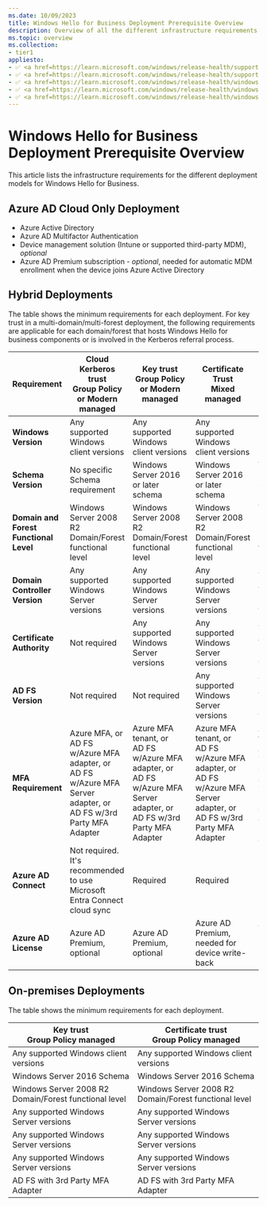```yaml
---
ms.date: 10/09/2023
title: Windows Hello for Business Deployment Prerequisite Overview
description: Overview of all the different infrastructure requirements for Windows Hello for Business deployment models
ms.topic: overview
ms.collection:
- tier1
appliesto: 
- ✅ <a href=https://learn.microsoft.com/windows/release-health/supported-versions-windows-client target=_blank>Windows 11</a>
- ✅ <a href=https://learn.microsoft.com/windows/release-health/supported-versions-windows-client target=_blank>Windows 10</a>
- ✅ <a href=https://learn.microsoft.com/windows/release-health/windows-server-release-info target=_blank>Windows Server 2022</a>
- ✅ <a href=https://learn.microsoft.com/windows/release-health/windows-server-release-info target=_blank>Windows Server 2019</a>
- ✅ <a href=https://learn.microsoft.com/windows/release-health/windows-server-release-info target=_blank>Windows Server 2016</a>
---
```


# Windows Hello for Business Deployment Prerequisite Overview

This article lists the infrastructure requirements for the different deployment models for Windows Hello for Business.

## Azure AD Cloud Only Deployment

- Azure Active Directory
- Azure AD Multifactor Authentication
- Device management solution (Intune or supported third-party MDM), *optional*
- Azure AD Premium subscription - *optional*, needed for automatic MDM enrollment when the device joins Azure Active Directory

## Hybrid Deployments

The table shows the minimum requirements for each deployment. For key trust in a multi-domain/multi-forest deployment, the following requirements are applicable for each domain/forest that hosts Windows Hello for business components or is involved in the Kerberos referral process.

| Requirement | Cloud Kerberos trust<br/>Group Policy or Modern managed | Key trust<br/>Group Policy or Modern managed | Certificate Trust<br/>Mixed managed | Certificate Trust<br/>Modern managed | 
| --- | --- | --- | --- | --- |
| **Windows Version** | Any supported Windows client versions| Any supported Windows client versions | Any supported Windows client versions |
| **Schema Version** | No specific Schema requirement | Windows Server 2016 or later schema | Windows Server 2016 or later schema | Windows Server 2016 or later schema |
| **Domain and Forest Functional Level** | Windows Server 2008 R2 Domain/Forest functional level | Windows Server 2008 R2 Domain/Forest functional level | Windows Server 2008 R2 Domain/Forest functional level |Windows Server 2008 R2 Domain/Forest functional level |
| **Domain Controller Version** | Any supported Windows Server versions | Any supported Windows Server versions | Any supported Windows Server versions | Any supported Windows Server versions  |
| **Certificate Authority**| Not required |Any supported Windows Server versions | Any supported Windows Server versions | Any supported Windows Server versions |
| **AD FS Version** | Not required | Not required | Any supported Windows Server versions | Any supported Windows Server versions |
| **MFA Requirement** | Azure MFA, or<br/>AD FS w/Azure MFA adapter, or<br/>AD FS w/Azure MFA Server adapter, or<br/>AD FS w/3rd Party MFA Adapter | Azure MFA tenant, or<br/>AD FS w/Azure MFA adapter, or<br/>AD FS w/Azure MFA Server adapter, or<br/>AD FS w/3rd Party MFA Adapter | Azure MFA tenant, or<br/>AD FS w/Azure MFA adapter, or<br/>AD FS w/Azure MFA Server adapter, or<br/>AD FS w/3rd Party MFA Adapter | Azure MFA tenant, or<br/>AD FS w/Azure MFA adapter, or<br/>AD FS w/Azure MFA Server adapter, or<br/>AD FS w/3rd Party MFA Adapter |
| **Azure AD Connect** | Not required. It's recommended to use Microsoft Entra Connect cloud sync | Required | Required | Required |
| **Azure AD License** | Azure AD Premium, optional | Azure AD Premium, optional | Azure AD Premium, needed for device write-back | Azure AD Premium, optional. Intune license required |

## On-premises Deployments

The table shows the minimum requirements for each deployment.

| Key trust <br/> Group Policy managed | Certificate trust <br/> Group Policy managed|
| --- | --- |
|Any supported Windows client versions|Any supported Windows client versions|
| Windows Server 2016 Schema | Windows Server 2016 Schema|
| Windows Server 2008 R2 Domain/Forest functional level | Windows Server 2008 R2 Domain/Forest functional level |
| Any supported Windows Server versions  | Any supported Windows Server versions |
| Any supported Windows Server versions  | Any supported Windows Server versions  |
| Any supported Windows Server versions  | Any supported Windows Server versions  |
| AD FS with 3rd Party MFA Adapter | AD FS with 3rd Party MFA Adapter |